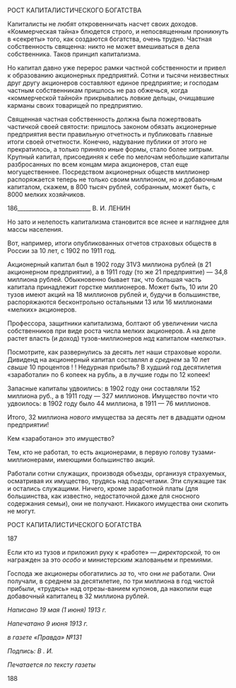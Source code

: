 РОСТ КАПИТАЛИСТИЧЕСКОГО БОГАТСТВА

Капиталисты не любят откровенничать насчет своих доходов. «Коммерческая тайна» блюдется строго, и непосвященным проникнуть в «секреты» того, как создаются богат­ства, очень трудно. Частная собственность священна: никто не может вмешиваться в дела собственника. Таков принцип капитализма.

Но капитал давно уже перерос рамки частной собственности и привел к образова­нию акционерных предприятий. Сотни и тысячи неизвестных друг другу акционеров составляют единое предприятие; и господам частным собственникам пришлось не раз обжечься, когда «коммерческой тайной» прикрывались ловкие дельцы, очищавшие карманы своих товарищей по предприятию.

Священная частная собственность должна была пожертвовать частичкой своей свя­тости: пришлось законом обязать акционерные предприятия вести правильную отчет­ность и публиковать главные итоги своей отчетности. Конечно, надувание публики от этого не прекратилось, а только приняло иные формы, стало более хитрым. Крупный капитал, присоединяя к себе по мелочам небольшие капиталы разбросанных по всем концам мира акционеров, стал еще могущественнее. Посредством акционерных об­ществ миллионер распоряжается теперь не только своим миллионом, но и добавочным капиталом, скажем, в 800 тысяч рублей, собранным, может быть, с 8000 мелких хозяй­чиков.

  

186__________________________ В. И. ЛЕНИН

Но зато и нелепость капитализма становится все яснее и нагляднее для массы насе­ления.

Вот, например, итоги опубликованных отчетов страховых обществ в России за 10 лет, с 1902 по 1911 год.

Акционерный капитал был в 1902 году 31V3 миллиона рублей (в 21 акционерном предприятии), а в 1911 году (то же 21 предприятие) — 34,8 миллиона рублей. Обыкно­венно бывает так, что большая часть капитала принадлежит горстке миллионеров. Мо­жет быть, 10 или 20 тузов имеют акций на 18 миллионов рублей и, будучи в большин­стве, распоряжаются бесконтрольно остальными 13 или 16 миллионами «мелких» ак­ционеров.

Профессора, защитники капитализма, болтают об увеличении числа собственников при виде роста числа мелких акционеров. А на деле растет власть (и доход) тузов-миллионеров _над_ капиталом «мелкоты».

Посмотрите, как развернулись за десять лет наши страховые короли. Дивиденд на акционерный капитал составлял _в среднем_ за 10 лет _свыше_ 10 процентов ! ! Недурная прибыль? В худший год десятилетия «заработали» по 6 копеек на рубль, а в лучшие го­ды по 12 копеек!

Запасные капиталы удвоились: в 1902 году они составляли 152 миллиона руб., а в 1911 году — 327 миллионов. Имущество почти что удвоилось: в 1902 году было 44 миллиона, в 1911 — 76 миллионов.

Итого, 32 миллиона _нового_ имущества за десять лет в двадцати одном предприятии!

Кем «заработано» это имущество?

Тем, кто не работал, то есть акционерами, в первую голову тузами-миллионерами, имеющими большинство акций.

Работали сотни служащих, производя объезды, организуя страхуемых, осматривая их имущество, трудясь над подсчетами. Эти служащие так и остались служащими. Ни­чего, кроме заработной платы (для большинства, как известно, недостаточной даже для сносного содержания семьи), они не получают. Никакого имущества они скопить не могут.

  

РОСТ КАПИТАЛИСТИЧЕСКОГО БОГАТСТВА

  

187

  

Если кто из тузов и приложил руку к «работе» — _директорской,_ то он награжден за это _особо_ и министерским жалованьем и премиями.

Господа же акционеры обогатились _за_ то, что они _не_ работали. Они получали, в среднем за десятилетие, по три миллиона в год чистой прибыли, «трудясь» над отрезы-ванием купонов, да накопили еще добавочный капиталец в 32 миллиона рублей.

  

_Написано 19 мая (1 июня) 1913 г._

_Напечатано 9 июня 1913 г._

_в газете «Правда» №131_

_Подпись: В . И._

  

_Печатается по тексту газеты_

  

188